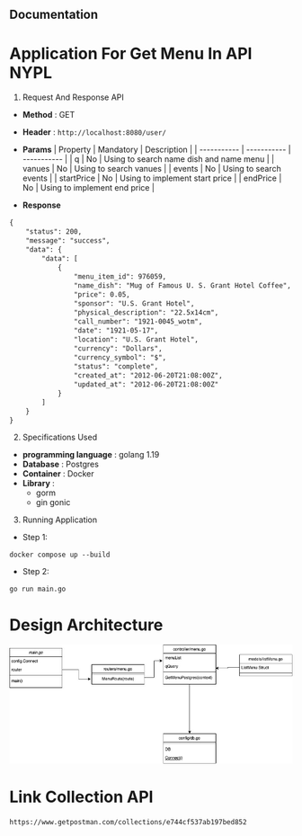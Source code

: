 ## Documentation
# Application For Get Menu In API NYPL

1. Request And Response API

- **Method** : GET

- **Header** : ```http://localhost:8080/user/```

- **Params** 
| Property | Mandatory | Description |
| ----------- | ----------- | ----------- |
| q | No | Using to search name dish and name menu |
| vanues |  No | Using to search vanues |
| events | No | Using to search events |
| startPrice | No | Using to implement start price |
| endPrice | No | Using to implement end price |

- **Response**

```
{
    "status": 200,
    "message": "success",
    "data": {
        "data": [
            {
                "menu_item_id": 976059,
                "name_dish": "Mug of Famous U. S. Grant Hotel Coffee",
                "price": 0.05,
                "sponsor": "U.S. Grant Hotel",
                "physical_description": "22.5x14cm",
                "call_number": "1921-0045_wotm",
                "date": "1921-05-17",
                "location": "U.S. Grant Hotel",
                "currency": "Dollars",
                "currency_symbol": "$",
                "status": "complete",
                "created_at": "2012-06-20T21:08:00Z",
                "updated_at": "2012-06-20T21:08:00Z"
            }
        ]
    }
}
```

2. Specifications Used

- **programming language** : golang 1.19
- **Database** : Postgres
- **Container** : Docker
- **Library** :
    - gorm
    - gin gonic

3. Running Application

- Step 1:
```
docker compose up --build
```
- Step 2:
```
go run main.go
```

# Design Architecture

![design architecture](/src/desaign_pattern.jpg)

# Link Collection API
```
https://www.getpostman.com/collections/e744cf537ab197bed852
```

